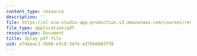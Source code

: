 ```yaml
---
content_type: resource
description: ''
file: https://ol-ocw-studio-app-production.s3.amazonaws.com/courses/res-18-006-calculus-revisited-single-variable-calculus-fall-2010/e7daeac13b80e3c8347ea376b6683f78_lLmt2UPPuY4.pdf
file_type: application/pdf
resourcetype: Document
title: 3play pdf file
uid: e7daeac1-3b80-e3c8-347e-a376b6683f78
---
```

